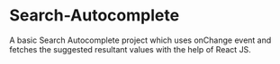 # Search-Autocomplete
A basic Search Autocomplete project which uses onChange event and fetches the suggested resultant values with the help of React JS.
